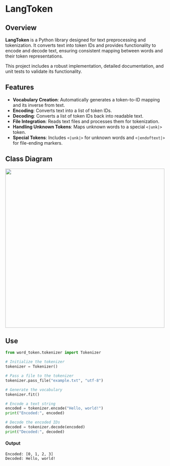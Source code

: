 # LangToken            

## Overview

**LangToken** is a Python library designed for text preprocessing and tokenization. It converts text into token IDs and provides functionality to encode and decode text, ensuring consistent mapping between words and their token representations.

This project includes a robust implementation, detailed documentation, and unit tests to validate its functionality.

## Features

- **Vocabulary Creation**: Automatically generates a token-to-ID mapping and its inverse from text.
- **Encoding**: Converts text into a list of token IDs.
- **Decoding**: Converts a list of token IDs back into readable text.
- **File Integration**: Reads text files and processes them for tokenization.
- **Handling Unknown Tokens**: Maps unknown words to a special `<|unk|>` token.
- **Special Tokens**: Includes `<|unk|>` for unknown words and `<|endoftext|>` for file-ending markers.

## Class Diagram
<img src="image/diagram.png" width="500" />

## Use
```python
from word_token.tokenizer import Tokenizer

# Initialize the tokenizer
tokenizer = Tokenizer()

# Pass a file to the tokenizer
tokenizer.pass_file("example.txt", "utf-8")

# Generate the vocabulary
tokenizer.fit()

# Encode a text string
encoded = tokenizer.encode("Hello, world!")
print("Encoded:", encoded)

# Decode the encoded IDs
decoded = tokenizer.decode(encoded)
print("Decoded:", decoded)
```

#### Output
```example
Encoded: [0, 1, 2, 3]
Decoded: Hello, world!
```